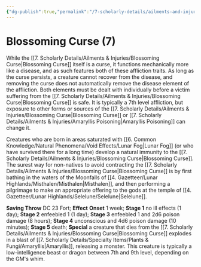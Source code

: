 ```yaml
---
{"dg-publish":true,"permalink":"/7-scholarly-details/ailments-and-injuries/blossoming-curse/"}
---
```


# Blossoming Curse (7)

While the [[7. Scholarly Details/Ailments & Injuries/Blossoming Curse\|Blossoming Curse]] itself is a curse, it functions mechanically more like a disease, and as such features both of these affliction traits. As long as the curse persists, a creature cannot recover from the disease, and removing the curse does not automatically remove the disease element of the affliction. Both elements must be dealt with individually before a victim suffering from the [[7. Scholarly Details/Ailments & Injuries/Blossoming Curse\|Blossoming Curse]] is safe. It is typically a 7th level affliction, but exposure to other forms or sources of the [[7. Scholarly Details/Ailments & Injuries/Blossoming Curse\|Blossoming Curse]] or [[7. Scholarly Details/Ailments & Injuries/Amaryllis Poisoning\|Amaryllis Poisoning]] can change it. 

Creatures who are born in areas saturated with [[6. Common Knowledge/Natural Phenomena/Void Effects/Lunar Fog\|Lunar Fog]] (or who have survived there for a long time) develop a natural immunity to the [[7. Scholarly Details/Ailments & Injuries/Blossoming Curse\|Blossoming Curse]]. The surest way for non-natives to avoid contracting the [[7. Scholarly Details/Ailments & Injuries/Blossoming Curse\|Blossoming Curse]] is by first bathing in the waters of the Moonfalls of [[4. Gazetteer/Lunar Highlands/Misthalen/Misthalen\|Misthalen]], and then performing a pilgrimage to make an appropriate offering to the gods at the temple of [[4. Gazetteer/Lunar Highlands/Selelune/Selelune\|Selelune]]. 

**Saving Throw** DC 23 Fort; **Effect** **Onset** 1 week; **Stage 1** no ill effects (1 day); **Stage 2** enfeebled 1 (1 day); **Stage 3** enfeebled 1 and 2d6 poison damage (8 hours); **Stage 4** unconscious and 4d6 poison damage (10 minutes); **Stage 5** death; **Special** a creature that dies from the [[7. Scholarly Details/Ailments & Injuries/Blossoming Curse\|Blossoming Curse]] explodes in a blast of [[7. Scholarly Details/Specialty Items/Plants & Fungi/Amaryllis\|Amaryllis]], releasing a monster. This creature is typically a low-intelligence beast or dragon between 7th and 9th level, depending on the GM's whim.